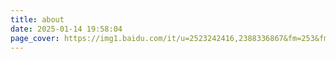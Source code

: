 ```yaml
---
title: about
date: 2025-01-14 19:58:04
page_cover: https://img1.baidu.com/it/u=2523242416,2388336867&fm=253&fmt=auto&app=138&f=JPEG
---
```

